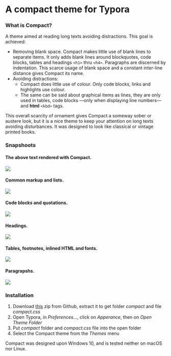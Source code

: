 # A compact theme for Typora
### What is Compact?
A theme aimed at reading long texts avoiding distractions. This goal is achieved:
- Removing blank space. Compact makes little use of blank lines to separate items. It only adds blank lines around blockquotes, code blocks, tables and headings `<h1>` thru `<h4>`. Paragraphs are discerned by indentation. This scarce usage of blank space and a constant inter-line distance gives Compact its name.
- Avoiding distractions:
  - Compact does little use of colour. Only code blocks, links and highlights use colour. 
  - The same can be said about graphical items as lines, they are only used in tables, code blocks —only when displaying line numbers— and <b>html</b> `<kbd>` tags.

This overall scarcity of ornament gives Compact a someway sober or austere look, but it is a nice theme to keep your attention on long texts avoiding disturbances. It was designed to look like classical or vintage printed books.
### Snapshoots
#### The above text rendered with Compact.

![](Snapshoots/1_What.PNG)

#### Common markup and lists.

![](Snapshoots/2_Common_lists.PNG)

#### Code blocks and quotations.

![](Snapshoots/3_Code_q.PNG)

#### Headings.

![](Snapshoots/4_headings.PNG)

#### Tables, footnotes, inlined HTML and fonts.

![](Snapshoots/5_Tables_fn_html_f3.PNG)

#### Paragrapshs.

![](Snapshoots/6_Text.PNG)

### Installation
1. Download [this](https://github.com/FishionYu/typora-blubook-theme/releases/latest) zip from Github, extract it to get folder <i>compact</i> and file <i>compact.css</i>
2. Open Typora, in <i>Preferences…</i>, click on <i>Apperance</i>, then on <i>Open Theme Folder</i>
3. Put <i>compact</i> folder and <i>compact.css</i> file into the open folder
4. Select the Compact theme from the <i>Themes</i> menu

Compact was designed upon Windows 10, and is tested neither on macOS nor Linux.
